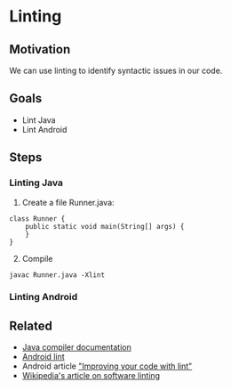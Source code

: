 # Linting

## Motivation

We can use linting to identify syntactic issues in our code.

## Goals

* Lint Java
* Lint Android

## Steps

### Linting Java

1. Create a file Runner.java:

```
class Runner {
	public static void main(String[] args) {
	}
}
```

2. Compile

```
javac Runner.java -Xlint
```

### Linting Android


## Related

* [Java compiler documentation](http://docs.oracle.com/javase/7/docs/technotes/tools/windows/javac.html)
* [Android lint](http://developer.android.com/tools/help/lint.html)
* Android article ["Improving your code with lint"](http://developer.android.com/tools/debugging/improving-w-lint.html)
* [Wikipedia's article on software linting](http://en.wikipedia.org/wiki/Lint_%28software%29)